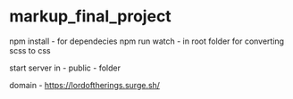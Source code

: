 # markup_final_project

npm install - for dependecies
npm run watch - in root folder for converting scss to css

start server in - public - folder

domain - https://lordoftherings.surge.sh/
